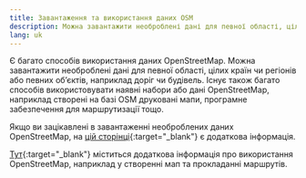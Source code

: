 ```yaml
---
title: Завантаження та використання даних OSM
description: Можна завантажити необроблені дані для певної області, цілих країн чи регіонів або для певних об’єктів…
lang: uk
---
```


Є багато способів використання даних OpenStreetMap. Можна завантажити необроблені дані для певної області, цілих країн чи регіонів або певних об’єктів, наприклад доріг чи будівель. Існує також багато способів використовувати наявні набори або дані OpenStreetMap, наприклад створені на базі OSM друковані мапи, програмне забезпечення для маршрутизації тощо.

Якщо ви зацікавлені в завантаженні необроблених даних OpenStreetMap, на [цій сторінці](https://wiki.openstreetmap.org/wiki/Uk:Downloading_data){:target="_blank"} є додаткова інформація.

[Тут](https://wiki.openstreetmap.org/wiki/Uk:Use_OpenStreetMap){:target="_blank"} міститься додаткова інформація про використання OpenStreetMap, наприклад у створенні мап та прокладанні маршрутів.
